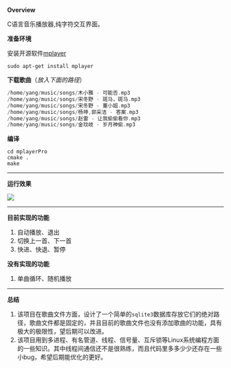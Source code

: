 **Overview**

C语言音乐播放器,纯字符交互界面。

**准备环境**

安装开源软件[mplayer](https://mpv.io)

```shell
sudo apt-get install mplayer
```

**下载歌曲**（*放入下面的路径*）

```c
/home/yang/music/songs/木小雅 - 可能否.mp3
/home/yang/music/songs/宋冬野 - 斑马，斑马.mp3
/home/yang/music/songs/宋冬野 - 董小姐.mp3
/home/yang/music/songs/杨坤,郭采洁 - 答案.mp3
/home/yang/music/songs/赵雷 - 让我偷偷看你.mp3
/home/yang/music/songs/金玟岐 - 岁月神偷.mp3
```

**编译**

```shell
cd mplayerPro
cmake .
make 
```

---

**运行效果**

![](http://p4y9iazc7.bkt.clouddn.com/20180724094928.png)

------

**目前实现的功能**	

1. 自动播放、退出
2. 切换上一首、下一首
3. 快进、快退、暂停

**没有实现的功能**

1. 单曲循环、随机播放

------

**总结**

1. 该项目在歌曲文件方面，设计了一个简单的`sqlite3`数据库存放它们的绝对路径，歌曲文件都是固定的，并且目前的歌曲文件也没有添加歌曲的功能，具有极大的极限性，望后期可以改进。
2. 该项目用到多进程、有名管道、线程、信号量、互斥锁等Linux系统编程方面的一些知识。其中线程间通信还不是很熟练，而且代码里多多少少还存在一些小bug，希望后期能优化的更好。